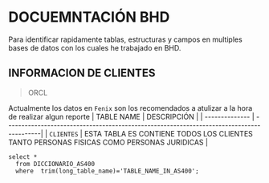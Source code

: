 # DOCUEMNTACIÓN BHD 
Para identificar rapidamente tablas, estructuras y campos en multiples bases de datos con los cuales he trabajado en BHD.
## INFORMACION DE CLIENTES
> ORCL

Actualmente los datos en `Fenix` son los recomendados a atulizar a la hora de realizar algun reporte
| TABLE NAME     | DESCRIPCIÓN                                                                              |
| -------------- | -----------------------------------------------------------------------------------------|
| `CLIENTES`     | ESTA TABLA ES CONTIENE TODOS LOS CLIENTES TANTO PERSONAS FISICAS COMO PERSONAS JURIDICAS |
```
select * 
  from DICCIONARIO_AS400
  where  trim(long_table_name)='TABLE_NAME_IN_AS400';
```



